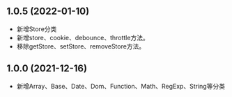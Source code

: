 ## 1.0.5 (2022-01-10)

* 新增Store分类
* 新增store、cookie、debounce、throttle方法。
* 移除getStore、setStore、removeStore方法。

## 1.0.0 (2021-12-16)

* 新增Array、Base、Date、Dom、Function、Math、RegExp、String等分类
